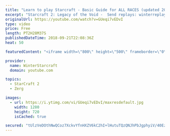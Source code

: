```yaml
---
title: "Learn to play Starcraft - Basic Guide for ALL RACES (updated 2017) #2"
excerpt: "Starcraft 2: Legacy of the Void -  Send replays: winterreplays@gmail.com ( -- Watch live at https://www.twitch.tv/wintergaming"
originalUrl: https://youtube.com/watch?v=GUeqi7vEDvI
type: video
price: Free
length: PT2H28M37S
publishedDateTime: 2018-09-21T22:08:36Z
heat: 50

featuredContent: "<iframe width=\"800\" height=\"500\" frameborder=\"0\" src=\"https://www.youtube.com/embed/GUeqi7vEDvI\" allow=\"accelerometer; autoplay; encrypted-media; gyroscope; picture-in-picture\" allowfullscreen></iframe>"

provider:
  name: WinterStarcraft
  domain: youtube.com

topics:
  - StarCraft 2
  - Zerg

images:
  - url: https://i.ytimg.com/vi/GUeqi7vEDvI/maxresdefault.jpg
    width: 1280
    height: 720
    isCached: true

secured: "tUlzVeDOthNwQCoz7XckvYfnHXZV6kC2hI+lHutuTQzQNJhPbJgphyiV/40EzRqqWe0qH7V2g1Kj5yVmZXHlhwxbuZf+AMPmPc9qsZbLFnZCtZiihSccjF/CwZ1JBdJuZ5qpvG7DDbueu6JWFmJ/qJLD0k1nyl4fIhWWyFkPOz7gFCjclVk++WOlmQ5/BL0lYiSPEBsdEDfP5VIO8EcUPBaA5hOOdZlZ9uzRQ/VlQ+i3Vm6JVMs4Fi5wfxuPZI3qTaXYpVjA5K6oba0wAa8OV3oolJ6YKArrautET/5Uji9lYbY9K6ClC/KICgrjzBO3Es554+JLJl8fKNxf9hnnhMHh821OXJLHsYRMt64CEXArEuGb+R99gCLCkj5CWM14/oYmI0m6OKIlOBxhUkZLKq8UI7Z3T+5lZ0MdDsqPMM0=;t3RjfBaBe38LNejaqYP2RA=="
---
```


